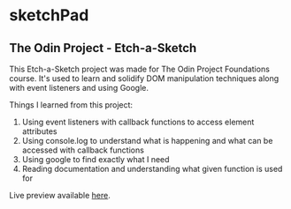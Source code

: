 # sketchPad

## The Odin Project - Etch-a-Sketch

This Etch-a-Sketch project was made for The Odin Project Foundations course.
It's used to learn and solidify DOM manipulation techniques along with
event listeners and using Google.

Things I learned from this project:

1. Using event listeners with callback functions to access element attributes
1. Using console.log to understand what is happening and what can be accessed with callback functions
1. Using google to find exactly what I need
1. Reading documentation and understanding what given function is used for

Live preview available [here](https://pitagorinpoucak.github.io/sketchPad/).
